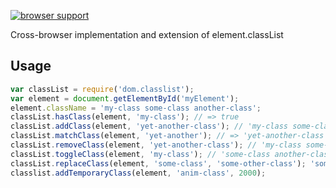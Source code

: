 [![browser support](http://ci.testling.com/popeindustries/dom.classlist.png)](http://ci.testling.com/popeindustries/dom.classlist)

Cross-browser implementation and extension of element.classList

## Usage
```javascript
var classList = require('dom.classlist');
var element = document.getElementById('myElement');
element.className = 'my-class some-class another-class';
classList.hasClass(element, 'my-class'); // => true
classList.addClass(element, 'yet-another-class'); // 'my-class some-class another-class yet-another-class'
classList.matchClass(element, 'yet-another'); // => 'yet-another-class'
classList.removeClass(element, 'yet-another-class'); // 'my-class some-class another-class'
classList.toggleClass(element, 'my-class'); // 'some-class another-class'
classList.replaceClass(element, 'some-class', 'some-other-class'); 'some-other-class another-class'
classlist.addTemporaryClass(element, 'anim-class', 2000);
```